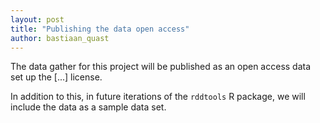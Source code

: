 ```yaml
---
layout: post
title: "Publishing the data open access"
author: bastiaan_quast
---
```


The data gather for this project will be published as an open access data set up the [...] license.

In addition to this, in future iterations of the `rddtools` R package, we will include the data as a sample data set.
